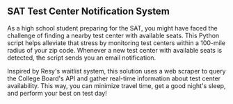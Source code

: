 ## SAT Test Center Notification System

As a high school student preparing for the SAT, you might have faced the challenge of finding a nearby test center with available seats. This Python script helps alleviate that stress by monitoring test centers within a 100-mile radius of your zip code. Whenever a new test center with available seats is detected, the script sends you an email notification.

Inspired by Resy's waitlist system, this solution uses a web scraper to query the College Board's API and gather real-time information about test center availability. This way, you can minimize travel time, get a good night's sleep, and perform your best on test day!
